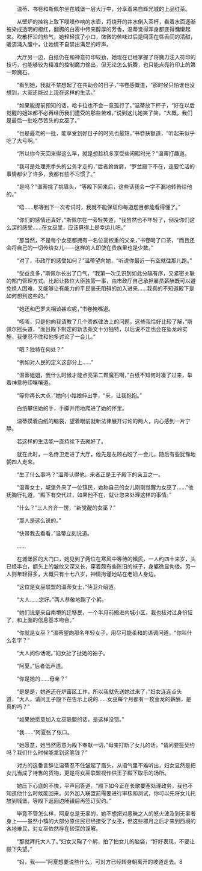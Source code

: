 　　温蒂、书卷和斯佩尔坐在城堡一层大厅中，分享着来自辉光城的上品红茶。

　　从壁炉的挂钩上取下噗噗作响的水壶，将烧开的井水倒入茶杯，看着水面逐渐被染成透明的橙红，翻腾的白雾中传来醇厚的芳香，温蒂觉得浑身都变得慵懒起来。吹散杯沿的热气，她轻轻抿了小口，微微的苦味过后是回荡在唇舌间的清甜，暖流涌入腹中，让她情不自禁出满足的哼声。

　　大厅另一边，白纸仍在和神意符印较劲，她现在已经掌握了将魔力注入符印的技巧，也能够较为精准的控制魔力输出，但无论怎么折腾，也只能点亮符印上的第一颗魔石。

　　“看到她，我就不禁想起了在共助会的日子，”书卷感慨道，“那时候只怕谁也没想到，大家还能过上现在这样的生活。”

　　“如果能提前预知的话，哈卡拉也不会一意孤行了。”温蒂放下杯子，“好在以后觉醒的姐妹都不必再经历我们遭受的那些苦难，”说到这儿她笑了笑，“大概，我们是最后一批吃尽苦头的女巫了。”

　　“也是最老的一批，能享受到好日子的时光也最短，”书卷扶额道，“听起来似乎吃了大亏啊。”

　　“所以你今天回来得这么早，就是想趁机多享受些闲暇时光？”温蒂打趣道。

　　“我可是处理完手头的公务才走的，”后者耸耸肩，“罗兰殿下不在，连要忙活的事情都少了许多，我都有些不习惯了。”

　　“是吗？”温蒂挑了挑眉头，“等殿下回来后，这些话我会一字不漏地转告给他的。”

　　“唔……那等到下一次考试时，我就不能保证你每道题目都能看得懂了。”

　　“你们的感情还真好，”斯佩尔在一旁轻笑道，“我虽然也不年轻了，倒没你们这么深的感受……在女巫里，应该算得上是幸运儿吧。”

　　“那当然，不是每个女巫都拥有一名位高权重的父亲，”书卷喝了口茶，“而且还会将自己的一切传给女儿——这样的人即使在贵族里也是少数。”

　　“对了，市政厅的感受如何？”温蒂望向她，“听说你最近一有空就往那儿跑。”

　　“受益良多，”斯佩尔长出了口气，“我第一次见识到如此分隔有序，又紧密关联的部门管理方式。比起让数位大臣独管一事，由市政厅自己承担雇员薪酬既可以避免换人困难，又能够让有能力的平民毫无阻碍的加入进来……我真的不知道殿下是如何想到这些的。”

　　“她还和巴罗夫相谈甚欢呢，”书卷掩嘴道。

　　“咳咳，只是他向我请教了几个贵族律法上的问题，这些我恰好比较了解，”斯佩尔摇头道，“而且殿下制定的新法条文十分独特，以后说不定也会在坠龙岭实施，我便忍不住和他多讨论了一会儿。”

　　“哦？独特在何处？”

　　“例如对人民的定义这部分上……”

　　“温蒂姐姐，我什么时候才能点亮第二颗魔石啊，”白纸不知何时凑了过来，举着神意符印嚷嚷道。

　　“等你再长大点，”她向小姑娘伸出手，“来，让我抱抱。”

　　白纸攀住她的手，手脚并用地爬进了她的怀里。

　　温蒂摸着白纸的脑袋，望着眼前就新法律展开讨论的两人，内心感到一片宁静。

　　若这样的生活能一直持续下去就好了。

　　就在此时，一名侍卫走进了大厅，他先是左顾右盼了一会儿，随后有些犹豫地朝四人走来。

　　“生了什么事吗？”温蒂认得他，来者正是王子殿下的亲卫之一。

　　“温蒂女士，城堡外来了一位镇民，她称自己的女儿刚刚觉醒为女巫了……”他抚胸行礼道，“殿下有交代过，如果他不在，就让您来处理这样的事情。”

　　“什么？”三人齐齐一愣，“新觉醒的女巫？”

　　“那人是这么说的。”

　　“快带我去看看，”温蒂立刻说道。

　　……

　　在城堡区的大门口，她见到了两位在寒风中等待的镇民，一人约四十来岁，头已经半白，额头上的皱纹又深又长，穿着颇有些陈旧的袄子，身躯微显佝偻。另一人则年轻得多，大概只有十七八岁，神情拘谨地站在老妇人身边。

　　“这位是女巫联盟的温蒂女士，”侍卫介绍道。

　　“大人……您好。”两人恭敬地鞠了个躬。

　　“她们说是来自南境的迁移民，一个半月前搬进内城小区，我也核对过身份证了，和上面的信息基本吻合。”

　　“你就是女巫？”温蒂望向那名年轻女子，用尽可能柔和的语调问道，“你叫什么名字？”

　　“大人问你话呢。”妇女扯了扯她的袖子。

　　“阿夏。”后者低声道。

　　“你是她的……母亲？”

　　“是是是，她爸还在炉窑区工作，所以我就先送她过来了，”妇女连连点头道，“大人，请问王子殿下在告示上说的……女巫每个月都有一枚金龙的薪酬，是真的吗？”

　　“如果她愿意加入女巫联盟的话，是这样没错。”

　　“我……”阿夏张了张口。

　　“她愿意，她当然愿意为殿下奉献一切，”母亲打断了女儿的话，“请问要签契约吗？我们什么时候能拿到这笔钱？”

　　对方的这番言辞让温蒂忍不住皱起了眉头，从语气里不难听出，妇女显然是把女儿当成了待售的货物，更是将女巫联盟视作供王子殿下取乐的场所。

　　她压下心底的不快，平声回答道，“殿下如今正在长歌要塞处理政务，我也不知道他什么时候能回来。另外加入联盟前需要进行审核和测试，你可以先将女儿托放到城堡，等殿下返回边陲镇后再签订契约。”

　　毕竟不管怎么样，阿夏总是无辜的，她不想把对愚昧之人的怒火波及到无辜者身上——虽然小镇的大部分原住民已经接受了女巫，但这些邪月之后才来到西境的各地难民，对女巫依然存在较深的误解。

　　“那就拜托大人了。”妇女又鞠了个躬，拍了拍女儿的脑袋，“好好表现，不要让殿下失望。”

　　“妈，我——”阿夏想要说些什么，可对方已经转身朝离开的坡道走去。8

　　
